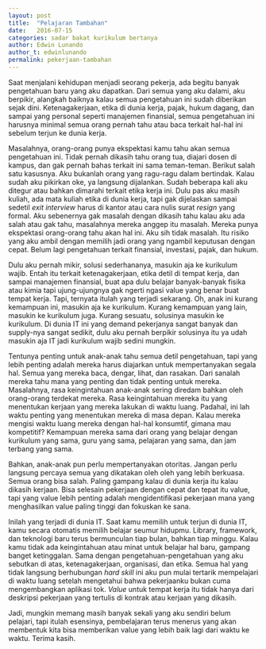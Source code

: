 ```yaml
---
layout: post
title:  "Pelajaran Tambahan"
date:   2016-07-15
categories: sadar bakat kurikulum bertanya
author: Edwin Lunando
author_t: edwinlunando
permalink: pekerjaan-tambahan
---
```


Saat menjalani kehidupan menjadi seorang pekerja, ada begitu banyak pengetahuan baru yang aku dapatkan. Dari semua yang aku dalami, aku berpikir, alangkah baiknya kalau semua pengetahuan ini sudah diberikan sejak dini. Ketenagakerjaan, etika di dunia kerja, pajak, hukum dagang, dan sampai yang personal seperti manajemen finansial, semua pengetahuan ini harusnya minimal semua orang pernah tahu atau baca terkait hal-hal ini sebelum terjun ke dunia kerja.

Masalahnya, orang-orang punya ekspektasi kamu tahu akan semua pengetahuan ini. Tidak pernah dikasih tahu orang tua, diajari dosen di kampus, dan gak pernah bahas terkait ini sama teman-teman. Berikut salah satu kasusnya. Aku bukanlah orang yang ragu-ragu dalam bertindak. Kalau sudah aku pikirkan oke, ya langsung dijalankan. Sudah beberapa kali aku ditegur atau bahkan dimarahi terkait etika kerja ini. Dulu pas aku masih kuliah, ada mata kuliah etika di dunia kerja, tapi gak dijelaskan sampai sedetil *exit interview* harus di kantor atau cara nulis surat *resign* yang formal. Aku sebenernya gak masalah dengan dikasih tahu kalau aku ada salah atau gak tahu, masalahnya mereka anggep itu masalah. Mereka punya ekspektasi orang-orang tahu akan hal ini. Aku sih tidak masalah. Itu risiko yang aku ambil dengan memilih jadi orang yang ngambil keputusan dengan cepat. Belum lagi pengetahuan terkait finansial, investasi, pajak, dan hukum.

Dulu aku pernah mikir, solusi sederhananya, masukin aja ke kurikulum wajib. Entah itu terkait ketenagakerjaan, etika detil di tempat kerja, dan sampai manajemen finansial, buat apa dulu belajar banyak-banyak fisika atau kimia tapi ujung-ujungnya gak ngerti ngasi value yang benar buat tempat kerja. Tapi, ternyata itulah yang terjadi sekarang. Oh, anak ini kurang kemampuan ini, masukin aja ke kurikulum. Kurang kemampuan yang lain, masukin ke kurikulum juga. Kurang sesuatu, solusinya masukin ke kurikulum. Di dunia IT ini yang demand pekerjanya sangat banyak dan supply-nya sangat sedikit, dulu aku pernah berpikir solusinya itu ya udah masukin aja IT jadi kurikulum wajib sedini mungkin.

Tentunya penting untuk anak-anak tahu semua detil pengetahuan, tapi yang lebih penting adalah mereka harus diajarkan untuk mempertanyakan segala hal. Semua yang mereka baca, dengar, lihat, dan rasakan. Dari sanalah mereka tahu mana yang penting dan tidak penting untuk mereka. Masalahnya, rasa keingintahuan anak-anak sering diredam bahkan oleh orang-orang terdekat mereka. Rasa keingintahuan mereka itu yang menentukan kerjaan yang mereka lakukan di waktu luang. Padahal, ini lah waktu penting yang menentukan mereka di masa depan. Kalau mereka mengisi waktu luang mereka dengan hal-hal konsumtif, gimana mau kompetitif? Kemampuan mereka sama dari orang yang belajar dengan kurikulum yang sama, guru yang sama, pelajaran yang sama, dan jam terbang yang sama.

Bahkan, anak-anak pun perlu mempertanyakan otoritas. Jangan perlu langsung percaya semua yang dikatakan oleh oleh yang lebih berkuasa. Semua orang bisa salah. Paling gampang kalau di dunia kerja itu kalau dikasih kerjaan. Bisa selesain pekerjaan dengan cepat dan tepat itu value, tapi yang value lebih penting adalah mengidentifikasi pekerjaan mana yang menghasilkan value paling tinggi dan fokuskan ke sana.

Inilah yang terjadi di dunia IT. Saat kamu memilih untuk terjun di dunia IT, kamu secara otomatis memilih belajar seumur hidupmu. Library, framework, dan teknologi baru terus bermunculan tiap bulan, bahkan tiap minggu. Kalau kamu tidak ada keingintahuan atau minat untuk belajar hal baru, gampang banget ketinggalan. Sama dengan pengetahuan-pengetahuan yang aku sebutkan di atas, ketenagakerjaan, organisasi, dan etika. Semua hal yang tidak langsung berhubungan *hard skill* ini aku pun mulai tertarik mempelajari di waktu luang setelah mengetahui bahwa pekerjaanku bukan cuma mengembangkan aplikasi tok. *Value* untuk tempat kerja itu tidak hanya dari deskripsi pekerjaan yang tertulis di kontrak atau kerjaan yang dikasih.

Jadi, mungkin memang masih banyak sekali yang aku sendiri belum pelajari, tapi itulah esensinya, pembelajaran terus menerus yang akan membentuk kita bisa memberikan value yang lebih baik lagi dari waktu ke waktu. Terima kasih.
